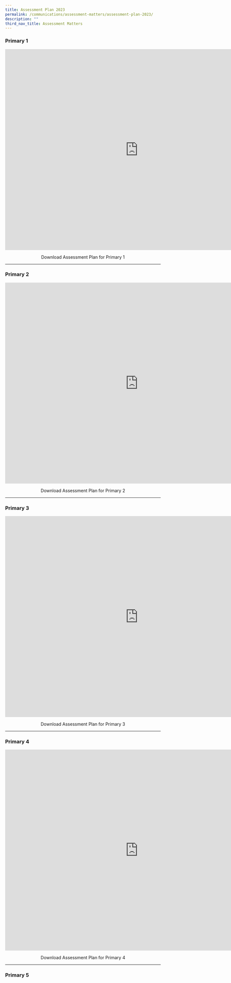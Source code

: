 ```yaml
---
title: Assessment Plan 2023
permalink: /communications/assessment-matters/assessment-plan-2023/
description: ""
third_nav_title: Assessment Matters
---
```

### Primary 1

<iframe src="https://docs.google.com/presentation/d/e/2PACX-1vRatv0eck74UUI0z6yqU0ldaJr2_h7stlYPl7VVe1MXsOfeOeCvK4zLTIx_LHxMUC4QlTWAznPtp0U9/embed?start=true&amp;loop=true&amp;delayms=3000" frameborder="0" width="860" height="649" allowfullscreen="true"></iframe>

<p style="text-align:center">Download Assessment Plan for Primary 1</p>

<hr>

### Primary 2

<iframe allowfullscreen="true" height="649" width="860" frameborder="0" src="https://docs.google.com/presentation/d/e/2PACX-1vSkEq2PHOKvf1-7_KunyuF51T1ZhaGptz6jGBMLulm-1PZw_FS3KIbjMCqSA78ft9P69RfqVbccDmRA/embed?start=true&amp;loop=true&amp;delayms=5000"></iframe>

<p style="text-align:center">Download Assessment Plan for Primary 2</p>

<hr>

### Primary 3

<iframe src="https://docs.google.com/presentation/d/e/2PACX-1vS0Vds7SWw3yL_B0eOUQsnCR4KX_LkU4KyLKYj5hkgfNXwUn5KgzvVy5xvLtjarq338Nr2Mmch3XchP/embed?start=true&amp;loop=true&amp;delayms=5000" frameborder="0" width="860" height="649" allowfullscreen="true"></iframe>

<p style="text-align:center">Download Assessment Plan for Primary 3</p>

<hr>

### Primary 4

<iframe allowfullscreen="true" height="649" width="860" frameborder="0" src="https://docs.google.com/presentation/d/e/2PACX-1vQTLyncO3TeMBsWWlVgJb_Kv0BoANXqaIPRqdVfZ2gkMTin8TAENjickivoTp7bbzB5G6Kd-IXAQo2D/embed?start=true&amp;loop=true&amp;delayms=5000"></iframe>

<p style="text-align:center">Download Assessment Plan for Primary 4</p>

<hr>

### Primary 5